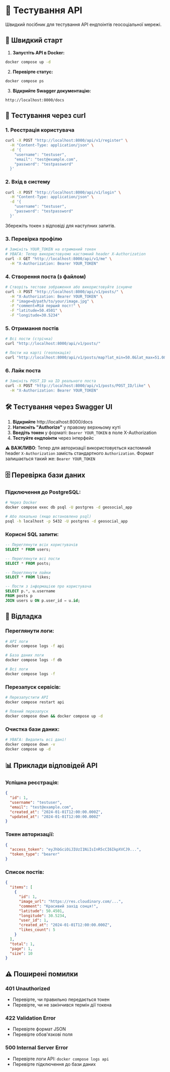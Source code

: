 # 🧪 Тестування API

Швидкий посібник для тестування API ендпоінтів геосоціальної мережі.

## 🚀 Швидкий старт

1. **Запустіть API в Docker:**

```bash
docker compose up -d
```

2. **Перевірте статус:**

```bash
docker compose ps
```

3. **Відкрийте Swagger документацію:**

```
http://localhost:8000/docs
```

## 📝 Тестування через curl

### 1. Реєстрація користувача

```bash
curl -X POST "http://localhost:8000/api/v1/register" \
  -H "Content-Type: application/json" \
  -d '{
    "username": "testuser",
    "email": "test@example.com",
    "password": "testpassword"
  }'
```

### 2. Вхід в систему

```bash
curl -X POST "http://localhost:8000/api/v1/login" \
  -H "Content-Type: application/json" \
  -d '{
    "username": "testuser",
    "password": "testpassword"
  }'
```

Збережіть токен з відповіді для наступних запитів.

### 3. Перевірка профілю

```bash
# Замініть YOUR_TOKEN на отриманий токен
# УВАГА: Тепер використовуємо кастомний header X-Authorization
curl -X GET "http://localhost:8000/api/v1/me" \
  -H "X-Authorization: Bearer YOUR_TOKEN"
```

### 4. Створення поста (з файлом)

```bash
# Створіть тестове зображення або використовуйте існуюче
curl -X POST "http://localhost:8000/api/v1/posts/" \
  -H "X-Authorization: Bearer YOUR_TOKEN" \
  -F "image=@/path/to/your/image.jpg" \
  -F "comment=Мій перший пост!" \
  -F "latitude=50.4501" \
  -F "longitude=30.5234"
```

### 5. Отримання постів

```bash
# Всі пости (стрічка)
curl "http://localhost:8000/api/v1/posts/"

# Пости на карті (геолокація)
curl "http://localhost:8000/api/v1/posts/map?lat_min=50.0&lat_max=51.0&lon_min=30.0&lon_max=31.0"
```

### 6. Лайк поста

```bash
# Замініть POST_ID на ID реального поста
curl -X POST "http://localhost:8000/api/v1/posts/POST_ID/like" \
  -H "X-Authorization: Bearer YOUR_TOKEN"
```

## 🛠 Тестування через Swagger UI

1. **Відкрийте** http://localhost:8000/docs
2. **Натисніть "Authorize"** у правому верхньому куті
3. **Введіть токен** у форматі: `Bearer YOUR_TOKEN` в поле X-Authorization
4. **Тестуйте ендпоінти** через інтерфейс

⚠️ **ВАЖЛИВО**: Тепер для авторизації використовується кастомний header `X-Authorization` замість стандартного `Authorization`. Формат залишається такий же: `Bearer YOUR_TOKEN`

## 🗄️ Перевірка бази даних

### Підключення до PostgreSQL:

```bash
# Через Docker
docker compose exec db psql -U postgres -d geosocial_app

# Або локально (якщо встановлено psql)
psql -h localhost -p 5432 -U postgres -d geosocial_app
```

### Корисні SQL запити:

```sql
-- Переглянути всіх користувачів
SELECT * FROM users;

-- Переглянути всі пости
SELECT * FROM posts;

-- Переглянути лайки
SELECT * FROM likes;

-- Пости з інформацією про користувача
SELECT p.*, u.username
FROM posts p
JOIN users u ON p.user_id = u.id;
```

## 🐛 Відладка

### Переглянути логи:

```bash
# API логи
docker compose logs -f api

# База даних логи
docker compose logs -f db

# Всі логи
docker compose logs -f
```

### Перезапуск сервісів:

```bash
# Перезапустити API
docker compose restart api

# Повний перезапуск
docker compose down && docker compose up -d
```

### Очистка бази даних:

```bash
# УВАГА: Видалить всі дані!
docker compose down -v
docker compose up -d
```

## 📊 Приклади відповідей API

### Успішна реєстрація:

```json
{
  "id": 1,
  "username": "testuser",
  "email": "test@example.com",
  "created_at": "2024-01-01T12:00:00.000Z",
  "updated_at": "2024-01-01T12:00:00.000Z"
}
```

### Токен авторизації:

```json
{
  "access_token": "eyJhbGciOiJIUzI1NiIsInR5cCI6IkpXVCJ9...",
  "token_type": "bearer"
}
```

### Список постів:

```json
{
  "items": [
    {
      "id": 1,
      "image_url": "https://res.cloudinary.com/...",
      "comment": "Красивий захід сонця!",
      "latitude": 50.4501,
      "longitude": 30.5234,
      "user_id": 1,
      "created_at": "2024-01-01T12:00:00.000Z",
      "likes_count": 5
    }
  ],
  "total": 1,
  "page": 1,
  "size": 10
}
```

## ⚠️ Поширені помилки

### 401 Unauthorized

- Перевірте, чи правильно передається токен
- Перевірте, чи не закінчився термін дії токена

### 422 Validation Error

- Перевірте формат JSON
- Перевірте обов'язкові поля

### 500 Internal Server Error

- Перевірте логи API: `docker compose logs api`
- Перевірте підключення до бази даних
